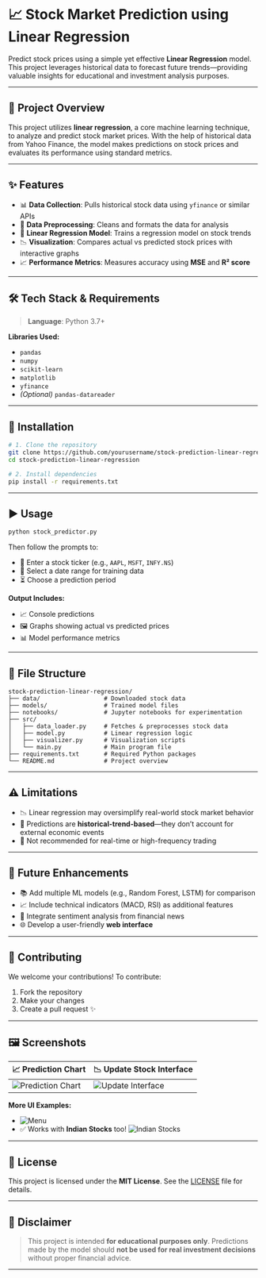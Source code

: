 # 📈 Stock Market Prediction using Linear Regression

Predict stock prices using a simple yet effective **Linear Regression** model. This project leverages historical data to forecast future trends—providing valuable insights for educational and investment analysis purposes.

---

## 🚀 Project Overview

This project utilizes **linear regression**, a core machine learning technique, to analyze and predict stock market prices. With the help of historical data from Yahoo Finance, the model makes predictions on stock prices and evaluates its performance using standard metrics.

---

## ✨ Features

* 📊 **Data Collection**: Pulls historical stock data using `yfinance` or similar APIs
* 🧹 **Data Preprocessing**: Cleans and formats the data for analysis
* 🤖 **Linear Regression Model**: Trains a regression model on stock trends
* 📉 **Visualization**: Compares actual vs predicted stock prices with interactive graphs
* 📈 **Performance Metrics**: Measures accuracy using **MSE** and **R² score**

---

## 🛠️ Tech Stack & Requirements

> **Language**: Python 3.7+

**Libraries Used:**

* `pandas`
* `numpy`
* `scikit-learn`
* `matplotlib`
* `yfinance`
* *(Optional)* `pandas-datareader`

---

## 🔧 Installation

```bash
# 1. Clone the repository
git clone https://github.com/yourusername/stock-prediction-linear-regression.git
cd stock-prediction-linear-regression

# 2. Install dependencies
pip install -r requirements.txt
```

---

## ▶️ Usage

```bash
python stock_predictor.py
```

Then follow the prompts to:

* 🔎 Enter a stock ticker (e.g., `AAPL`, `MSFT`, `INFY.NS`)
* 📅 Select a date range for training data
* ⏳ Choose a prediction period

**Output Includes:**

* 📈 Console predictions
* 🖼️ Graphs showing actual vs predicted prices
* 📊 Model performance metrics

---

## 📁 File Structure

```
stock-prediction-linear-regression/
├── data/                  # Downloaded stock data
├── models/                # Trained model files
├── notebooks/             # Jupyter notebooks for experimentation
├── src/
│   ├── data_loader.py     # Fetches & preprocesses stock data
│   ├── model.py           # Linear regression logic
│   ├── visualizer.py      # Visualization scripts
│   └── main.py            # Main program file
├── requirements.txt       # Required Python packages
└── README.md              # Project overview
```

---

## ⚠️ Limitations

* 📉 Linear regression may oversimplify real-world stock market behavior
* 📆 Predictions are **historical-trend-based**—they don’t account for external economic events
* 🚫 Not recommended for real-time or high-frequency trading

---

## 🌱 Future Enhancements

* 📚 Add multiple ML models (e.g., Random Forest, LSTM) for comparison
* 📈 Include technical indicators (MACD, RSI) as additional features
* 📰 Integrate sentiment analysis from financial news
* 🌐 Develop a user-friendly **web interface**

---

## 🤝 Contributing

We welcome your contributions!
To contribute:

1. Fork the repository
2. Make your changes
3. Create a pull request ✨

---

## 🖼️ Screenshots

| 📈 Prediction Chart                                                                                  | 📉 Update Stock Interface                                                                            |
| ---------------------------------------------------------------------------------------------------- | ---------------------------------------------------------------------------------------------------- |
| ![Prediction Chart](https://github.com/user-attachments/assets/de3e80ed-07ca-4fcb-bc9d-560cb3d51097) | ![Update Interface](https://github.com/user-attachments/assets/93f4a291-d61c-450d-9bd9-03eec06a44f2) |

**More UI Examples:**

* ![Menu](https://github.com/user-attachments/assets/3ccdc55c-8fc5-4375-b9dc-49fc47ee7e05)
* ✅ Works with **Indian Stocks** too!
  ![Indian Stocks](https://github.com/user-attachments/assets/7ae6d25a-c577-414a-b759-15bd568ab3f1)

---

## 🧾 License

This project is licensed under the **MIT License**.
See the [LICENSE](./LICENSE) file for details.

---

## 📌 Disclaimer

> This project is intended **for educational purposes only**.
> Predictions made by the model should **not be used for real investment decisions** without proper financial advice.

---
